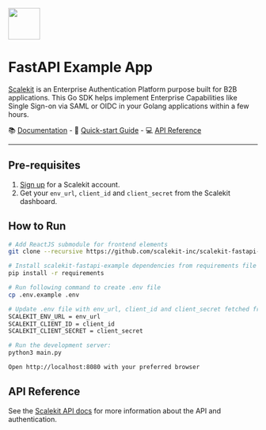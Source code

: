 <p align="left">
  <a href="https://scalekit.com" target="_blank" rel="noopener noreferrer">
    <picture>
      <img src="https://cdn.scalekit.cloud/v1/scalekit-logo-dark.svg" height="64">
    </picture>
  </a>
  <br/>
</p>
<h1 align="left">
  FastAPI Example App
</h1>

<a href="https://scalekit.com" target="_blank" rel="noopener noreferrer">Scalekit</a> is an Enterprise Authentication Platform purpose built for B2B applications. This Go SDK helps implement Enterprise Capabilities like Single Sign-on via SAML or OIDC in your Golang applications within a few hours.

<div>
📚 <a target="_blank" href="https://docs.scalekit.com">Documentation</a> - 🚀 <a target="_blank" href="https://docs.scalekit.com">Quick-start Guide</a> - 💻 <a target="_blank" href="https://docs.scalekit.com/apis">API Reference</a>
</div>
<hr />

## Pre-requisites

1. [Sign up](https://scalekit.com) for a Scalekit account.
2. Get your ```env_url```, ```client_id``` and ```client_secret``` from the Scalekit dashboard.

## How to Run
```sh
# Add ReactJS submodule for frontend elements 
git clone --recursive https://github.com/scalekit-inc/scalekit-fastapi-example.git
```

```sh
# Install scalekit-fastapi-example dependencies from requirements file using below cmd 
pip install -r requirements
```

```sh
# Run following command to create .env file
cp .env.example .env
```

```sh
# Update .env file with env_url, client_id and client_secret fetched from the Scalekit dashboard as below
SCALEKIT_ENV_URL = env_url
SCALEKIT_CLIENT_ID = client_id
SCALEKIT_CLIENT_SECRET = client_secret
```

```sh
# Run the development server:
python3 main.py
```

```sh
Open http://localhost:8080 with your preferred browser
```

## API Reference
See the [Scalekit API docs](https://docs.scalekit.com) for more information about the API and authentication.
